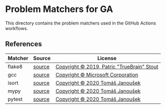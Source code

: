 # Problem Matchers for GA

This directory contains the problem matchers used in the GitHub Actions
workflows.

## References

| Matcher | Source                                                                                                                     | License                                                                                                                                        |
|---------|----------------------------------------------------------------------------------------------------------------------------|------------------------------------------------------------------------------------------------------------------------------------------------|
| flake8  | [source](https://github.com/TrueBrain/actions-flake8/blob/7e33a2bcf3bee056945183e6d08d70000de48114/flake8-matcher.json)    | [Copyright © 2019, Patric "TrueBrain" Stout](https://github.com/TrueBrain/actions-flake8/blob/7e33a2bcf3bee056945183e6d08d70000de48114/LICENSE)|
| gcc     | [source](https://github.com/microsoft/vscode-cpptools/blob/a8285cbc0efb5b09c2d2229b0e0772dcb3b602df/Extension/package.json)| [Copyright © Microsoft Corporation](https://github.com/microsoft/vscode-cpptools/blob/a8285cbc0efb5b09c2d2229b0e0772dcb3b602df/LICENSE.txt)    |
| isort   | [source](https://github.com/liskin/gh-problem-matcher-wrap/blob/master/problem-matchers/isort.json)                        | [Copyright © 2020 Tomáš Janoušek](https://github.com/liskin/gh-problem-matcher-wrap/blob/master/LICENSE)                                       |
| mypy    | [source](https://github.com/liskin/gh-problem-matcher-wrap/blob/master/problem-matchers/mypy.json)                         | [Copyright © 2020 Tomáš Janoušek](https://github.com/liskin/gh-problem-matcher-wrap/blob/master/LICENSE)                                       |
| pytest  | [source](https://github.com/liskin/gh-problem-matcher-wrap/blob/master/problem-matchers/pytest.json)                       | [Copyright © 2020 Tomáš Janoušek](https://github.com/liskin/gh-problem-matcher-wrap/blob/master/LICENSE)                                       |
